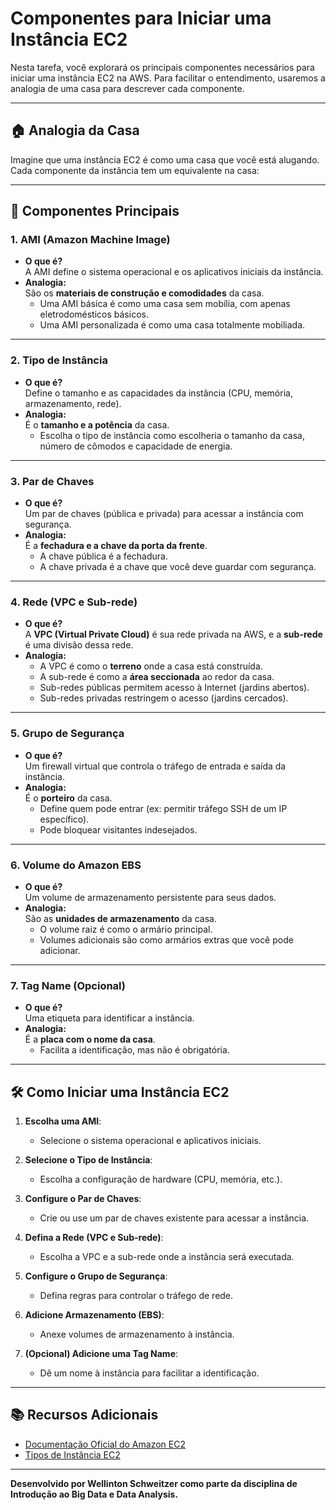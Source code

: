 # Componentes para Iniciar uma Instância EC2

Nesta tarefa, você explorará os principais componentes necessários para iniciar uma instância EC2 na AWS. Para facilitar o entendimento, usaremos a analogia de uma casa para descrever cada componente.

---

## 🏠 **Analogia da Casa**

Imagine que uma instância EC2 é como uma casa que você está alugando. Cada componente da instância tem um equivalente na casa:

---

## 🧱 **Componentes Principais**

### 1. **AMI (Amazon Machine Image)**
   - **O que é?**  
     A AMI define o sistema operacional e os aplicativos iniciais da instância.
   - **Analogia:**  
     São os **materiais de construção e comodidades** da casa.  
     - Uma AMI básica é como uma casa sem mobília, com apenas eletrodomésticos básicos.  
     - Uma AMI personalizada é como uma casa totalmente mobiliada.

---

### 2. **Tipo de Instância**
   - **O que é?**  
     Define o tamanho e as capacidades da instância (CPU, memória, armazenamento, rede).
   - **Analogia:**  
     É o **tamanho e a potência** da casa.  
     - Escolha o tipo de instância como escolheria o tamanho da casa, número de cômodos e capacidade de energia.

---

### 3. **Par de Chaves**
   - **O que é?**  
     Um par de chaves (pública e privada) para acessar a instância com segurança.
   - **Analogia:**  
     É a **fechadura e a chave da porta da frente**.  
     - A chave pública é a fechadura.  
     - A chave privada é a chave que você deve guardar com segurança.

---

### 4. **Rede (VPC e Sub-rede)**
   - **O que é?**  
     A **VPC (Virtual Private Cloud)** é sua rede privada na AWS, e a **sub-rede** é uma divisão dessa rede.
   - **Analogia:**  
     - A VPC é como o **terreno** onde a casa está construída.  
     - A sub-rede é como a **área seccionada** ao redor da casa.  
     - Sub-redes públicas permitem acesso à Internet (jardins abertos).  
     - Sub-redes privadas restringem o acesso (jardins cercados).

---

### 5. **Grupo de Segurança**
   - **O que é?**  
     Um firewall virtual que controla o tráfego de entrada e saída da instância.
   - **Analogia:**  
     É o **porteiro** da casa.  
     - Define quem pode entrar (ex: permitir tráfego SSH de um IP específico).  
     - Pode bloquear visitantes indesejados.

---

### 6. **Volume do Amazon EBS**
   - **O que é?**  
     Um volume de armazenamento persistente para seus dados.
   - **Analogia:**  
     São as **unidades de armazenamento** da casa.  
     - O volume raiz é como o armário principal.  
     - Volumes adicionais são como armários extras que você pode adicionar.

---

### 7. **Tag Name (Opcional)**
   - **O que é?**  
     Uma etiqueta para identificar a instância.
   - **Analogia:**  
     É a **placa com o nome da casa**.  
     - Facilita a identificação, mas não é obrigatória.

---

## 🛠 **Como Iniciar uma Instância EC2**

1. **Escolha uma AMI**:  
   - Selecione o sistema operacional e aplicativos iniciais.

2. **Selecione o Tipo de Instância**:  
   - Escolha a configuração de hardware (CPU, memória, etc.).

3. **Configure o Par de Chaves**:  
   - Crie ou use um par de chaves existente para acessar a instância.

4. **Defina a Rede (VPC e Sub-rede)**:  
   - Escolha a VPC e a sub-rede onde a instância será executada.

5. **Configure o Grupo de Segurança**:  
   - Defina regras para controlar o tráfego de rede.

6. **Adicione Armazenamento (EBS)**:  
   - Anexe volumes de armazenamento à instância.

7. **(Opcional) Adicione uma Tag Name**:  
   - Dê um nome à instância para facilitar a identificação.

---

## 📚 **Recursos Adicionais**

- [Documentação Oficial do Amazon EC2](https://docs.aws.amazon.com/ec2/)
- [Tipos de Instância EC2](https://aws.amazon.com/ec2/instance-types/)

---

**Desenvolvido por Wellinton Schweitzer como parte da disciplina de Introdução ao Big Data e Data Analysis.**
